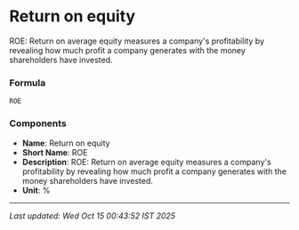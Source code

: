 # Return on equity
ROE: Return on average equity measures a company's profitability by revealing how much profit a company generates with the money shareholders have invested.

### Formula
```text
ROE
```


### Components
- **Name**: Return on equity
- **Short Name**: ROE
- **Description**: ROE: Return on average equity measures a company's profitability by revealing how much profit a company generates with the money shareholders have invested.
- **Unit**: %

---
*Last updated: Wed Oct 15 00:43:52 IST 2025*
